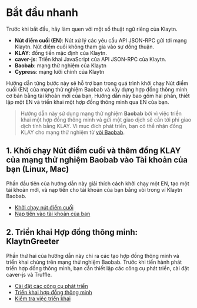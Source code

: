 # Bắt đầu nhanh <a id="quick-start"></a>

Trước khi bắt đầu, hãy làm quen với một số thuật ngữ riêng của Klaytn.

* **Nút điểm cuối \(EN\)**: Nút xử lý các yêu cầu API JSON-RPC gửi tới mạng Klaytn. Nút điểm cuối không tham gia vào sự đồng thuận.
* **KLAY**: đồng tiền mặc định của Klaytn.
* **caver-js**: Triển khai JavaScript của API JSON-RPC của Klaytn.
* **Baobab**: mạng thử nghiệm của Klaytn
* **Cypress**: mạng lưới chính của Klaytn

Hướng dẫn từng bước này sẽ hỗ trợ bạn trong quá trình khởi chạy Nút điểm cuối \(EN\) của mạng thử nghiệm Baobab và xây dựng hợp đồng thông minh cơ bản bằng tài khoản mới của bạn. Hướng dẫn này bao gồm hai phần, thiết lập một EN và triển khai một hợp đồng thông mình qua EN của bạn.

> Hướng dẫn này sử dụng mạng thử nghiệm **Baobab** bởi vì việc triển khai một hợp đồng thông minh và gửi một giao dịch sẽ cần tới phí giao dịch tính bằng KLAY. Vì mục đích phát triển, bạn có thể nhận đồng KLAY cho mạng thử nghiệm từ [vòi Baobab](https://baobab.wallet.klaytn.foundation/faucet).

## 1. Khởi chạy Nút điểm cuối và thêm đồng KLAY của mạng thử nghiệm Baobab vào Tài khoản của bạn \(Linux, Mac\) <a id="1-launch-an-endpoint-node-and-add-baobab-testnet-klay-to-your-account-linux-mac"></a>

Phần đầu tiên của hướng dẫn này giải thích cách khởi chạy một EN, tạo một tài khoản mới, và nạp tiền cho tài khoản của bạn bằng vòi trong ví Klaytn Baobab.

* [Khởi chạy nút điểm cuối](launch-an-en.md)
* [Nạp tiền vào tài khoản của bạn](top-up-your-account.md)

## 2. Triển khai Hợp đồng thông minh: KlaytnGreeter <a id="2-deploying-a-smart-contract-klaytngreeter"></a>

Phần thứ hai của hướng dẫn này chỉ ra các tạo hợp đồng thông minh và triển khai chúng trên mạng thử nghiệm Baobab. Trước khi tiến hành phát triển hợp đồng thông minh, bạn cần thiết lập các công cụ phát triển, cài đặt caver-js và Truffle.

* [Cài đặt các công cụ phát triển](install-development-tools.md)
* [Triển khai hợp đồng thông minh](deploy-a-smart-contract.md)
* [Kiểm tra việc triển khai](check-the-deployment.md)

